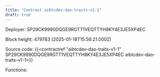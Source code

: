 ```yaml
---
title: "Contract aibtcdev-dao-traits-v1-1"
draft: true
---
```

Deployer: SP29CK9990DQGE9RGTT1VEQTTYH8KY4E3JE5XP4EC


 



Block height: 479783 (2025-01-18T15:56:21.000Z)

Source code: {{<contractref "aibtcdev-dao-traits-v1-1" SP29CK9990DQGE9RGTT1VEQTTYH8KY4E3JE5XP4EC aibtcdev-dao-traits-v1-1>}}

Functions:



